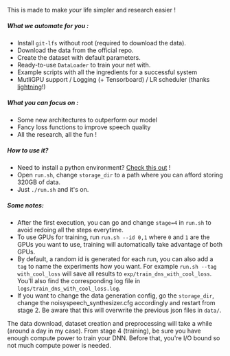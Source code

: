 This is made to make *your* life simpler and research easier !
##### What we automate for you :
- Install `git-lfs` without root (required to download the data).
- Download the data from the official repo.
- Create the dataset with default parameters.
- Ready-to-use `DataLoader` to train your net with.
- Example scripts with all the ingredients for a successful system
- MutliGPU support / Logging (+ Tensorboard) / LR scheduler (thanks 
[lightning](https://github.com/PyTorchLightning/pytorch-lightning)!)

##### What you can focus on :
- Some new architectures to outperform our model
- Fancy loss functions to improve speech quality 
- All the research, all the fun !

##### How to use it? 
- Need to install a python environment? 
[Check this out]() !
- Open `run.sh`, change `storage_dir` to a path where you can afford storing 
320GB of data.
- Just `./run.sh` and it's on. 

##### Some notes:
- After the first execution, you can go and change `stage=4` in `run.sh` to 
avoid redoing all the steps everytime. 
- To use GPUs for training, run `run.sh --id 0,1` where `0` and `1` are the 
GPUs you want to use, training will automatically take advantage of both GPUs.
- By default, a random id is generated for each run, you can also add a 
`tag` to name the experiments how you want. For example 
`run.sh --tag with_cool_loss` will save all results to 
`exp/train_dns_with_cool_loss`. You'll also find the corresponding log 
file in `logs/train_dns_with_cool_loss.log`.
- If you want to change the data generation config, go the `storage_dir`, 
change the noisyspeech_synthesizer.cfg accordingly and restart from stage 2.
Be aware that this will overwrite the previous json files in `data/`.

The data download, dataset creation and preprocessing will take a while 
(around a day in my case). From stage 4 (training), be sure you have 
enough compute power to train your DNN. Before that, you're I/O bound so 
not much compute power is needed.